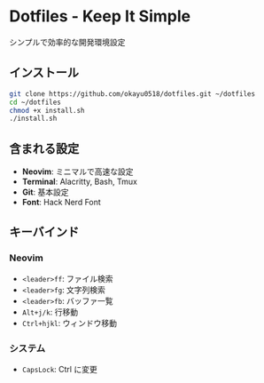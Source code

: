 # Dotfiles - Keep It Simple

シンプルで効率的な開発環境設定

## インストール

```bash
git clone https://github.com/okayu0518/dotfiles.git ~/dotfiles
cd ~/dotfiles
chmod +x install.sh
./install.sh
```

## 含まれる設定

- **Neovim**: ミニマルで高速な設定
- **Terminal**: Alacritty, Bash, Tmux
- **Git**: 基本設定
- **Font**: Hack Nerd Font

## キーバインド

### Neovim
- `<leader>ff`: ファイル検索
- `<leader>fg`: 文字列検索
- `<leader>fb`: バッファ一覧
- `Alt+j/k`: 行移動
- `Ctrl+hjkl`: ウィンドウ移動

### システム
- `CapsLock`: Ctrl に変更
